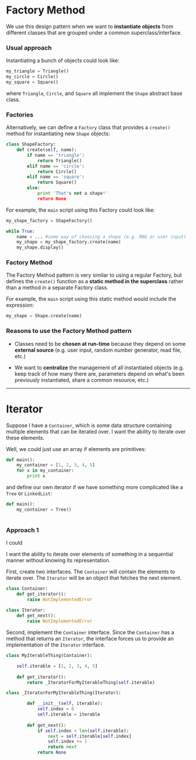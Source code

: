 # Factory Method

We use this design pattern when we want to **instantiate objects** from different classes that are grouped under a common superclass/interface.

### Usual approach

Instantiating a bunch of objects could look like:

```python
my_triangle = Triangle()
my_circle = Circle()
my_square = Square()
```
where `Triangle`, `Circle`, and `Square` all implement the `Shape` abstract base class.

### Factories

Alternatively, we can define a `Factory` class that provides a `create()` method for instantiating new `Shape` objects:

```python
class ShapeFactory:
    def create(self, name):
        if name == 'triangle':
            return Triangle()
        elif name == 'circle':
            return Circle()
        elif name == 'square':
            return Square()
        else:
            print 'That's not a shape!'
            return None
```

For example, the `main` script using this Factory could look like:

```python
my_shape_factory = ShapeFactory()

while True:
    name = ... #some way of choosing a shape (e.g. RNG or user input)
    my_shape = my_shape_factory.create(name)
    my_shape.display()
```

### Factory Method

The Factory Method pattern is very similar to using a regular Factory, but defines the `create()` function as a **static method in the superclass** rather than a method in a separate Factory class.  

For example, the `main` script using this static method would include the expression:

```python
my_shape = Shape.create(name)
```


### Reasons to use the Factory Method pattern

- Classes need to be **chosen at run-time** because they depend on some **external source** (e.g. user input, random number generator, read file, etc.)

- We want to **centralize** the management of all instantiated objects (e.g. keep track of how many there are, parameters depend on what's been previously instantiated, share a common resource, etc.)

<hr>



# Iterator
Suppose I have a `Container`, which is some data structure containing multiple elements that can be iterated over.  I want the ability to iterate over these elements.

Well, we could just use an array if elements are primitives:

```python
def main():
    my_container = [1, 2, 3, 4, 5]
    for x in my_container:
        print x
```

and define our own iterator if we have something more complicated like a `Tree` or `LinkedList`:

```python
def main():
    my_container = Tree()
    
```


### Approach 1

I could 




I want the ability to iterate over elements of something in a sequential manner without knowing its representation.

First, create two interfaces.  The `Container` will contain the elements to iterate over.  The `Iterator` will be an object that fetches the next element.

```python
class Container:
    def get_iterator():
        raise NotImplementedError
        
class Iterator:
    def get_next():
        raise NotImplementedError
```

Second, implement the `Container` interface.  Since the `Container` has a method that returns an `Iterator`, the interface forces us to provide an implementation of the `Iterator` interface.

```python
class MyIterableThing(Container):

    self.iterable = [1, 2, 3, 4, 5]
    
    def get_iterator():
        return _IteratorForMyIterableThing(self.iterable)

class _IteratorForMyIterableThing(Iterator):

        def __init__(self, iterable):
            self.index = 0
            self.iterable = iterable
    
        def get_next():
            if self.index < len(self.iterable):
                next = self.iterable[self.index]
                self.index += 1
                return next
            return None
```


